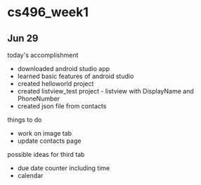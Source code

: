 # cs496_week1

## Jun 29 
today's accomplishment
- downloaded android studio app
- learned basic features of android studio 
- created helloworld project
- created listview_test project - listview with DisplayName and PhoneNumber
- created json file from contacts


things to do 
- work on image tab
- update contacts page

possible ideas for third tab
- due date counter including time
- calendar
